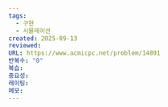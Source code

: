 ```yaml
---
tags:
  - 구현
  - 시뮬레이션
created: 2025-09-13
reviewed:
URL: https://www.acmicpc.net/problem/14891
반복수: "0"
복습:
중요성:
레이팅:
메모:
---
```

